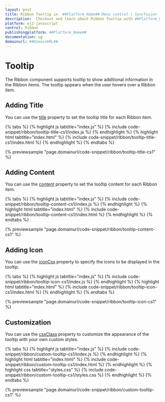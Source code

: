 ```yaml
---
layout: post
title: Ribbon Tooltip in  ##Platform_Name## Menu control | Syncfusion
description:  Checkout and learn about Ribbon Tooltip with ##Platform_Name## Menu control of Syncfusion Essential JS 2 and more details.
platform: ej2-javascript
control: Ribbon
publishingplatform: ##Platform_Name##
documentation: ug
domainurl: ##DomainURL##
---
```


# Tooltip

The Ribbon component supports tooltip to show additional information in the Ribbon items. The tooltip appears when the user hovers over a Ribbon item.

## Adding Title

You can use the [title](https://ej2.syncfusion.com/javascript/documentation/api/ribbon/ribbonTooltip/#title) property to set the tooltip title for each Ribbon item.

{% tabs %}
{% highlight js tabtitle="index.js" %}
{% include code-snippet/ribbon/tooltip-title-cs1/index.js %}
{% endhighlight %}
{% highlight html tabtitle="index.html" %}
{% include code-snippet/ribbon/tooltip-title-cs1/index.html %}
{% endhighlight %}
{% endtabs %}
          
{% previewsample "page.domainurl/code-snippet/ribbon/tooltip-title-cs1" %}

## Adding Content

You can use the [content](https://ej2.syncfusion.com/javascript/documentation/api/ribbon/ribbonTooltip/#content) property to set the tooltip content for each Ribbon item.

{% tabs %}
{% highlight js tabtitle="index.js" %}
{% include code-snippet/ribbon/tooltip-content-cs1/index.js %}
{% endhighlight %}
{% highlight html tabtitle="index.html" %}
{% include code-snippet/ribbon/tooltip-content-cs1/index.html %}
{% endhighlight %}
{% endtabs %}
          
{% previewsample "page.domainurl/code-snippet/ribbon/tooltip-content-cs1" %}

## Adding Icon

You can use the [iconCss](https://ej2.syncfusion.com/javascript/documentation/api/ribbon/ribbonTooltip/#iconcss) property to specify the icons to be displayed in the tooltip.

{% tabs %}
{% highlight js tabtitle="index.js" %}
{% include code-snippet/ribbon/tooltip-icon-cs1/index.js %}
{% endhighlight %}
{% highlight html tabtitle="index.html" %}
{% include code-snippet/ribbon/tooltip-icon-cs1/index.html %}
{% endhighlight %}
{% endtabs %}
          
{% previewsample "page.domainurl/code-snippet/ribbon/tooltip-icon-cs1" %}

## Customization

You can use the [cssClass](https://ej2.syncfusion.com/javascript/documentation/api/ribbon/ribbonTooltip/#cssclass) property to customize the appearance of the tooltip with your own custom styles.

{% tabs %}
{% highlight js tabtitle="index.js" %}
{% include code-snippet/ribbon/custom-tooltip-cs1/index.js %}
{% endhighlight %}
{% highlight html tabtitle="index.html" %}
{% include code-snippet/ribbon/custom-tooltip-cs1/index.html %}
{% endhighlight %}
{% highlight css tabtitle="styles.css" %}
{% include code-snippet/ribbon/custom-tooltip-cs1/styles.css %}
{% endhighlight %}
{% endtabs %}
       
{% previewsample "page.domainurl/code-snippet/ribbon/custom-tooltip-cs1" %}